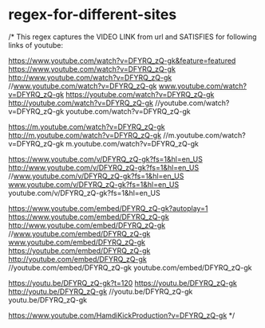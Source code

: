 # regex-for-different-sites

/* This regex captures the VIDEO LINK from url and SATISFIES for following links of youtube:

https://www.youtube.com/watch?v=DFYRQ_zQ-gk&feature=featured
https://www.youtube.com/watch?v=DFYRQ_zQ-gk
http://www.youtube.com/watch?v=DFYRQ_zQ-gk
//www.youtube.com/watch?v=DFYRQ_zQ-gk
www.youtube.com/watch?v=DFYRQ_zQ-gk
https://youtube.com/watch?v=DFYRQ_zQ-gk
http://youtube.com/watch?v=DFYRQ_zQ-gk
//youtube.com/watch?v=DFYRQ_zQ-gk
youtube.com/watch?v=DFYRQ_zQ-gk

https://m.youtube.com/watch?v=DFYRQ_zQ-gk
http://m.youtube.com/watch?v=DFYRQ_zQ-gk
//m.youtube.com/watch?v=DFYRQ_zQ-gk
m.youtube.com/watch?v=DFYRQ_zQ-gk

https://www.youtube.com/v/DFYRQ_zQ-gk?fs=1&hl=en_US
http://www.youtube.com/v/DFYRQ_zQ-gk?fs=1&hl=en_US
//www.youtube.com/v/DFYRQ_zQ-gk?fs=1&hl=en_US
www.youtube.com/v/DFYRQ_zQ-gk?fs=1&hl=en_US
youtube.com/v/DFYRQ_zQ-gk?fs=1&hl=en_US

https://www.youtube.com/embed/DFYRQ_zQ-gk?autoplay=1
https://www.youtube.com/embed/DFYRQ_zQ-gk
http://www.youtube.com/embed/DFYRQ_zQ-gk
//www.youtube.com/embed/DFYRQ_zQ-gk
www.youtube.com/embed/DFYRQ_zQ-gk
https://youtube.com/embed/DFYRQ_zQ-gk
http://youtube.com/embed/DFYRQ_zQ-gk
//youtube.com/embed/DFYRQ_zQ-gk
youtube.com/embed/DFYRQ_zQ-gk

https://youtu.be/DFYRQ_zQ-gk?t=120
https://youtu.be/DFYRQ_zQ-gk
http://youtu.be/DFYRQ_zQ-gk
//youtu.be/DFYRQ_zQ-gk
youtu.be/DFYRQ_zQ-gk

https://www.youtube.com/HamdiKickProduction?v=DFYRQ_zQ-gk */



